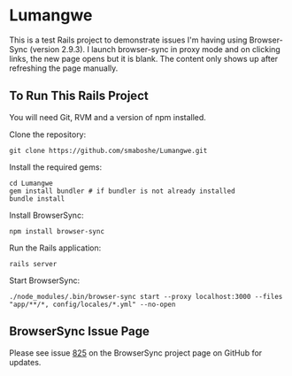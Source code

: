# Lumangwe

This is a test Rails project to demonstrate issues I'm having using Browser-Sync (version 2.9.3). I launch browser-sync in proxy mode and on clicking links, the new page opens but it is blank. The content only shows up after refreshing the page manually.


## To Run This Rails Project

You will need Git, RVM and a version of npm installed.

Clone the repository:

```
git clone https://github.com/smaboshe/Lumangwe.git
```

Install the required gems:

```
cd Lumangwe
gem install bundler # if bundler is not already installed
bundle install
```

Install BrowserSync:

```
npm install browser-sync
```

Run the Rails application:

```
rails server
```

Start BrowserSync:

```
./node_modules/.bin/browser-sync start --proxy localhost:3000 --files "app/**/*, config/locales/*.yml" --no-open
```


## BrowserSync Issue Page

Please see issue [825](https://github.com/BrowserSync/browser-sync/issues/825) on the BrowserSync project page on GitHub for updates.
